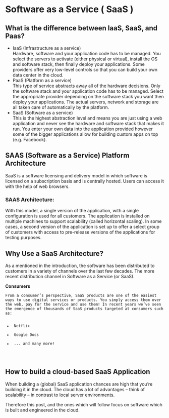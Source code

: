 # Software as a Service ( SaaS )

<h2>What is the difference between IaaS, SaaS, and Paas?</h2>

<ul>
<li>IaaS (Infrastructure as a service)</li>
    Hardware, software and your application code has to be managed. You select the servers to activate (either physical or virtual), install the OS and software stack, then finally deploy your applications. Some providers offer very low-level controls so that you can build your own data center in the cloud.
<li>PaaS (Platform as a service)</li>
    This type of service abstracts away all of the hardware decisions. Only the software stack and your application code has to be managed. Select the appropriate provider depending on the software stack you want then deploy your applications. The actual servers, network and storage are all taken care of automatically by the platform.
<li>SaaS (Software as a service)</li>
    This is the highest abstraction level and means you are just using a web application and never see the hardware and software stack that makes it run. You enter your own data into the application provided however some of the bigger applications allow for building custom apps on top (e.g. Facebook).
</ul>

<h2>SAAS (Software as a Service) Platform Architecture</h2>
SaaS is a software licensing and delivery model in which software is licensed on a subscription basis and is centrally hosted. Users can access it with the help of web browsers.

<a href="https://hackernoon.com/hn-images/0*OXKaGxOoKz6NUURX.png" rel="nofollow"></a>

<h3> SAAS Architecture: </h3>
With this model, a single version of the application, with a single configuration is used for all customers. The application is installed on multiple machines to support scalability (called horizontal scaling). In some cases, a second version of the application is set up to offer a select group of customers with access to pre-release versions of the applications for testing purposes. 

<h2>Why Use a SaaS Architecture?</h2>
As a mentioned in the introduction, the software has been distributed to customers in a variety of channels over the last few decades.  The more recent distribution channel in Software as a Service (or SaaS).

<b>Consumers</b>
<pre><code>From a consumer’s perspective, SaaS products are one of the easiest ways to use digital services or products. You simply access them over the web, pay for the service and use them! In recent years we’ve seen the emergence of thousands of SaaS products targeted at consumers such as:
<ul>
<li> Netflix </li>
<li> Google Docs </li>
<li> ... and many more!</li>
</ul>
</pre></code>

<h2>How to build a cloud-based SaaS Application</h2>
When building a (global) SaaS application chances are high that you’re building it in the cloud. The cloud has a lot of advantages – think of scalability – in contrast to local server environments.

Therefore this post, and the ones which will follow focus on software which is built and engineered in the cloud. 
